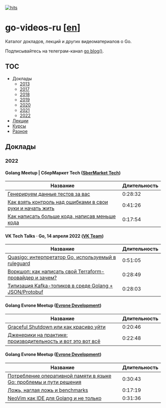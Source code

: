 [![hits](https://hits.deltapapa.io/github/dp92987/go-videos-ru.svg)](https://hits.deltapapa.io)

# go-videos-ru [[en](https://github.com/dp92987/golang-talks)]

Каталог докладов, лекций и других видеоматериалов о Go.

Подписывайтесь на телеграм-канал [go blog()](https://t.me/golangblog).

## TOC

- Доклады
  - [2013](/talks/2013.md)
  - [2017](/talks/2017.md)
  - [2018](/talks/2018.md)
  - [2019](/talks/2019.md)
  - [2020](/talks/2020.md)
  - [2021](/talks/2021.md)
  - [2022](/talks/2022.md)
- [Лекции](/lectures/lectures.md)
- [Курсы](/courses/courses.md)
- [Разное](/others/others.md)

## Доклады

### 2022

#### Golang Meetup | СберМаркет Tech ([SberMarket Tech](https://www.youtube.com/channel/UCQikj3QCbci5DZbfvdHBGjQ))

| Название                                                                                                         | Длительность |
|------------------------------------------------------------------------------------------------------------------|--------------|
| [Генерируем данные тестов за вас](https://www.youtube.com/watch?v=na5eUf_cXbY&t=244s)                            | 0:28:32      |
| [Как взять контроль над ошибками в свои руки и начать жить](https://www.youtube.com/watch?v=na5eUf_cXbY&t=1956s) | 0:41:26      |
| [Как написать больше кода, написав меньше кода](https://www.youtube.com/watch?v=na5eUf_cXbY&t=4442s)             | 0:17:54      |

#### VK Tech Talks · Go, 14 апреля 2022 ([VK Team](https://vk.com/vkteam))

| Название                                                                                                      | Длительность |
|---------------------------------------------------------------------------------------------------------------|--------------|
| [Quasigo: интерпретатор Go, используемый в ruleguard](https://vk.com/video-147415323_456239709?t=9m42s)       | 0:51:05      |
| [Воркшоп: как написать свой Terraform-провайдер и зачем?](https://vk.com/video-147415323_456239709?t=1h8m36s) | 0:28:49      |
| [Типизация Kafka-топиков в среде Golang + JSON/Protobuf](https://vk.com/video-147415323_456239709?t=1h37m25s) | 0:28:03      |

#### Golang Evrone Meetup ([Evrone Development](https://www.youtube.com/c/EvroneDevelopment))

| Название                                                                                                   | Длительность |
|------------------------------------------------------------------------------------------------------------|--------------|
| [Graceful Shutdown или как красиво уйти](https://www.youtube.com/watch?v=ASiF-AH7GFc)                      | 0:20:46      |
| [Дженерики на практике: производительность и вот это вот всё](https://www.youtube.com/watch?v=Nx1fHGYxo7Y) | 0:22:48      |

#### Golang Evrone Meetup ([Evrone Development](https://www.youtube.com/c/EvroneDevelopment))

| Название                                                                                                          | Длительность |
|-------------------------------------------------------------------------------------------------------------------|--------------|
| [Потребление оперативной памяти в языке Go: проблемы и пути решения](https://www.youtube.com/watch?v=_BbhmaZupqs) | 0:30:43      |
| [Ложь, наглая ложь и benchmarks](https://www.youtube.com/watch?v=R6zyiiPTyE8)                                     | 0:17:19      |
| [NeoVim как IDE для Golang и не только](https://www.youtube.com/watch?v=DbUNTGX7n94)                              | 0:31:36      |
